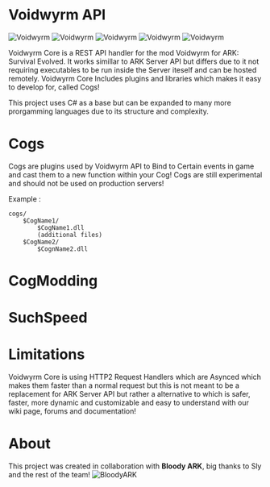 # Voidwyrm API
![Voidwyrm](https://media.discordapp.net/attachments/857116536098521098/857266522262863923/960px.png?width=554&height=554)
![Voidwyrm](https://img.shields.io/badge/Core-v2.0-blue?style=for-the-badge)
![Voidwyrm](https://img.shields.io/badge/Voidwyrm-v2.0-blue?style=for-the-badge)
![Voidwyrm](https://img.shields.io/badge/Hooked%20Events-∞-cyan?style=for-the-badge)
![Voidwyrm](https://img.shields.io/badge/Build-Alpha-purple?style=for-the-badge)



Voidwyrm Core is a REST API handler for the mod Voidwyrm for ARK: Survival Evolved. It works simillar to ARK Server API but differs due to it not requiring executables to be run inside the Server iteself and can be hosted remotely. Voidwyrm Core Includes plugins and libraries which makes it easy to develop for, called Cogs! 

This project uses C# as a base but can be expanded to many more prorgamming languages due to its structure and complexity.

# Cogs
Cogs are plugins used by Voidwyrm API to Bind to Certain events in game and cast them to a new function within your Cog! Cogs are still experimental and should not be used on production servers! 

Example : 
```
cogs/
    $CogName1/
        $CogName1.dll
        (additional files)
    $CogName2/
        $CognName2.dll
```

# CogModding

# SuchSpeed

# Limitations
Voidwyrm Core is using HTTP2 Request Handlers which are Asynced which makes them faster than a normal request but this is not meant to be a replacement for ARK Server API but rather a alternative to which is safer, faster, more dynamic and customizable and easy to understand with our wiki page, forums and documentation!

# About
This project was created in collaboration with **Bloody ARK**, big thanks to Sly and the rest of the team!
![BloodyARK](https://preview.redd.it/k1lgntbte8b31.png?width=400&format=png&auto=webp&s=c35c9e644d5be30ba2747dc40b4b540727f95868)
